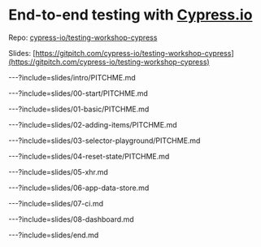 # End-to-end testing with [Cypress.io](https://cypress.io)

Repo: [cypress-io/testing-workshop-cypress](https://github.com/cypress-io/testing-workshop-cypress)

Slides: [https://gitpitch.com/cypress-io/testing-workshop-cypress](https://gitpitch.com/cypress-io/testing-workshop-cypress)

---?include=slides/intro/PITCHME.md

---?include=slides/00-start/PITCHME.md

---?include=slides/01-basic/PITCHME.md

---?include=slides/02-adding-items/PITCHME.md

---?include=slides/03-selector-playground/PITCHME.md

---?include=slides/04-reset-state/PITCHME.md

---?include=slides/05-xhr.md

---?include=slides/06-app-data-store.md

---?include=slides/07-ci.md

---?include=slides/08-dashboard.md

---?include=slides/end.md
